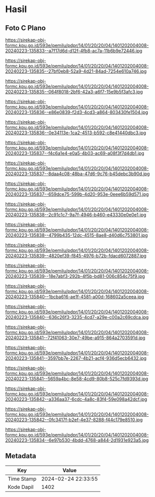 # Hasil

## Foto C Plano

https://sirekap-obj-formc.kpu.go.id/593e/pemilu/pdpr/14/01/20/20/04/1401202004008-20240223-135833--a7f17d6d-d12f-4fb8-ac7a-11b6b9e72446.jpg

https://sirekap-obj-formc.kpu.go.id/593e/pemilu/pdpr/14/01/20/20/04/1401202004008-20240223-135835--27bf0eb8-52a9-4d21-84ad-7254e610a746.jpg

https://sirekap-obj-formc.kpu.go.id/593e/pemilu/pdpr/14/01/20/20/04/1401202004008-20240223-135835--064f8018-2bf6-42a3-a6f7-15e9b5f3afc3.jpg

https://sirekap-obj-formc.kpu.go.id/593e/pemilu/pdpr/14/01/20/20/04/1401202004008-20240223-135836--e86e0839-f2d3-4cd3-a864-803430fe1504.jpg

https://sirekap-obj-formc.kpu.go.id/593e/pemilu/pdpr/14/01/20/20/04/1401202004008-20240223-135836--0e34113e-1ca2-4513-b592-c8e41440dbc3.jpg

https://sirekap-obj-formc.kpu.go.id/593e/pemilu/pdpr/14/01/20/20/04/1401202004008-20240223-135837--f4c6a1e4-e0a5-4b03-ac69-a08f3f7d4db1.jpg

https://sirekap-obj-formc.kpu.go.id/593e/pemilu/pdpr/14/01/20/20/04/1401202004008-20240223-135837--8daa4c08-48ba-47d6-9c76-b45debc3b90d.jpg

https://sirekap-obj-formc.kpu.go.id/593e/pemilu/pdpr/14/01/20/20/04/1401202004008-20240223-135837--659dce75-599b-4d20-953e-0eee6b59d571.jpg

https://sirekap-obj-formc.kpu.go.id/593e/pemilu/pdpr/14/01/20/20/04/1401202004008-20240223-135838--2c91c1c7-9a7f-4946-b460-e43330e0e0e1.jpg

https://sirekap-obj-formc.kpu.go.id/593e/pemilu/pdpr/14/01/20/20/04/1401202004008-20240223-135838--4799b435-12dc-4515-8ae8-d40d6c753801.jpg

https://sirekap-obj-formc.kpu.go.id/593e/pemilu/pdpr/14/01/20/20/04/1401202004008-20240223-135839--4820ef39-f845-4976-b72b-fdacd6072887.jpg

https://sirekap-obj-formc.kpu.go.id/593e/pemilu/pdpr/14/01/20/20/04/1401202004008-20240223-135839--18e7abf3-292b-4f5b-bd81-006c854c75f9.jpg

https://sirekap-obj-formc.kpu.go.id/593e/pemilu/pdpr/14/01/20/20/04/1401202004008-20240223-135840--1bcba616-ae1f-4581-a00d-168602a5ceea.jpg

https://sirekap-obj-formc.kpu.go.id/593e/pemilu/pdpr/14/01/20/20/04/1401202004008-20240223-135840--636c26f3-3235-4cd7-a29e-c00a2c69cdca.jpg

https://sirekap-obj-formc.kpu.go.id/593e/pemilu/pdpr/14/01/20/20/04/1401202004008-20240223-135841--72f41063-30e7-49be-a915-864a2703591d.jpg

https://sirekap-obj-formc.kpu.go.id/593e/pemilu/pdpr/14/01/20/20/04/1401202004008-20240223-135841--3597bb7e-2267-4b21-acf4-936d5ecb6432.jpg

https://sirekap-obj-formc.kpu.go.id/593e/pemilu/pdpr/14/01/20/20/04/1401202004008-20240223-135841--5659a4bc-8e58-4cd9-80b8-525c7fd9393d.jpg

https://sirekap-obj-formc.kpu.go.id/593e/pemilu/pdpr/14/01/20/20/04/1401202004008-20240223-135842--a336aa37-6cdc-4a8c-83f4-59e098a42dcf.jpg

https://sirekap-obj-formc.kpu.go.id/593e/pemilu/pdpr/14/01/20/20/04/1401202004008-20240223-135842--0fc3417f-b2ef-4e37-8288-f44c179e8510.jpg

https://sirekap-obj-formc.kpu.go.id/593e/pemilu/pdpr/14/01/20/20/04/1401202004008-20240223-135834--6e97b530-4bdd-4768-a844-2d1931e923a5.jpg


## Metadata

| Key        | Value               |
| ---------- | ------------------- |
| Time Stamp | 2024-02-24 22:33:55 |
| Kode Dapil | 1402                |



